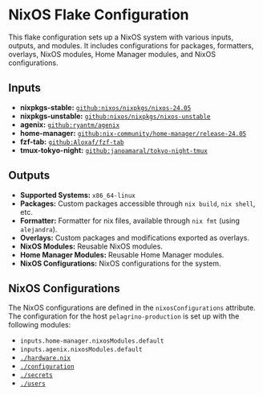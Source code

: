 # NixOS Flake Configuration

This flake configuration sets up a NixOS system with various inputs, outputs, and modules. It includes configurations for packages, formatters, overlays, NixOS modules, Home Manager modules, and NixOS configurations.

## Inputs

- **nixpkgs-stable:** [`github:nixos/nixpkgs/nixos-24.05`](https://github.com/NixOS/nixpkgs/tree/nixos-24.05)
- **nixpkgs-unstable:** [`github:nixos/nixpkgs/nixos-unstable`](https://github.com/NixOS/nixpkgs/tree/nixos-unstable)
- **agenix:** [`github:ryantm/agenix`](https://github.com/ryantm/agenix)
- **home-manager:** [`github:nix-community/home-manager/release-24.05`](https://github.com/nix-community/home-manager/tree/release-24.05)
- **fzf-tab:** [`github:Aloxaf/fzf-tab`](https://github.com/Aloxaf/fzf-tab)
- **tmux-tokyo-night:** [`github:janoamaral/tokyo-night-tmux`](https://github.com/janoamaral/tokyo-night-tmux)


## Outputs

- **Supported Systems:** `x86_64-linux`
- **Packages:** Custom packages accessible through `nix build`, `nix shell`, etc.
- **Formatter:** Formatter for nix files, available through `nix fmt` (using `alejandra`).
- **Overlays:** Custom packages and modifications exported as overlays.
- **NixOS Modules:** Reusable NixOS modules.
- **Home Manager Modules:** Reusable Home Manager modules.
- **NixOS Configurations:** NixOS configurations for the system.

## NixOS Configurations

The NixOS configurations are defined in the `nixosConfigurations` attribute. The configuration for the host `pelagrino-production` is set up with the following modules:

- `inputs.home-manager.nixosModules.default`
- `inputs.agenix.nixosModules.default`
- [`./hardware.nix`](./hardware.nix)
- [`./configuration`](./configuration/)
- [`./secrets`](./secrets)
- [`./users`](./users)